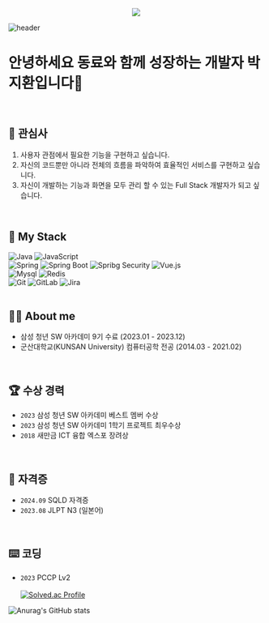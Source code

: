 
<p align="center">
  <a href="https://hits.seeyoufarm.com">
    <img src="https://hits.seeyoufarm.com/api/count/incr/badge.svg?url=https%3A%2F%2Fgithub.com%2Fmycook3%2Fhit-counter&count_bg=%2379C83D&title_bg=%23555555&icon=&icon_color=%23E7E7E7&title=hits&edge_flat=false"/>
  </a>
</p>


![header](https://capsule-render.vercel.app/api?type=soft&color=auto&height=150&section=header&text=JIHWAN-PARK&fontSize=70)



# 안녕하세요 동료와 함께 성장하는 개발자 박지환입니다👋

<br>

## 🔭 관심사<br>
1. 사용자 관점에서 필요한 기능을 구현하고 싶습니다.<br>
2. 자신의 코드뿐만 아니라 전체의 흐름을 파악하여 효율적인 서비스를 구현하고 싶습니다.<br>
3. 자신이 개발하는 기능과 화면을 모두 관리 할 수 있는 Full Stack 개발자가 되고 싶습니다.<br>
<br>

## 🧱 My Stack
<div>
  <img alt="Java" src="https://img.shields.io/badge/java-EC2025?style=for-the-badge&logo=JAVA&logoColor=white">
  <img alt="JavaScript" src ="https://img.shields.io/badge/JavaScriipt-F7DF1E.svg?&style=for-the-badge&logo=JavaScript&logoColor=black"/>
  <br>
  <img alt="Spring" src="https://img.shields.io/badge/spring-6DB33F?style=for-the-badge&logo=Spring&logoColor=white">
  <img alt="Spring Boot" src="https://img.shields.io/badge/spring boot-6DB33F?style=for-the-badge&logo=SpringBoot&logoColor=white">
  <img alt="Spribg Security" src="https://img.shields.io/badge/spring security-6DB33F?style=for-the-badge&logo=SpringSecurity&logoColor=white">
  <img alt="Vue.js" src="https://img.shields.io/badge/vue.js-4FC08D?style=for-the-badge&logo=vue.js&logoColor=white">
  <br>
  <img alt="Mysql" src="https://img.shields.io/badge/mysql-4479A1?style=for-the-badge&logo=MySql&logoColor=white">
  <img alt="Redis" src="https://img.shields.io/badge/redis-FF4438?style=for-the-badge&logo=Redis&logoColor=white">
  <br>
  <img alt="Git" src="https://img.shields.io/badge/git-181717?style=for-the-badge&logo=Git&logoColor=white">
  <img alt="GitLab" src="https://img.shields.io/badge/gitlab-FC6D26?style=for-the-badge&logo=GitLab&logoColor=white">
  <img alt="Jira" src="https://img.shields.io/badge/jira-0052CC?style=for-the-badge&logo=Jira&logoColor=white">
<div>
<br>

## 🧑‍💻 About me 
- 삼성 청년 SW 아카데미 9기 수료 (2023.01 - 2023.12)
- 군산대학교(KUNSAN University) 컴퓨터공학 전공 (2014.03 - 2021.02)
<br>
  
## 🏆 수상 경력
- `2023` 삼성 청년 SW 아카데미 베스트 멤버 수상
- `2023` 삼성 청년 SW 아카데미 1학기 프로젝트 최우수상
- `2018` 새만금 ICT 융합 엑스포 장려상
<br>
     
## 🪪 **자격증**
- `2024.09` SQLD 자격증
- `2023.08` JLPT N3 (일본어)

<br>

## ⌨️ 코딩
- `2023` PCCP Lv2<br><br>
[![Solved.ac Profile](http://mazassumnida.wtf/api/v2/generate_badge?boj=mycook3)](https://solved.ac/mycook3/)

![Anurag's GitHub stats](https://github-readme-stats.vercel.app/api?username=mycook3&show_icons=true&theme=transparent)
  

<!--
  **mycook3/mycook3** is a ✨ _special_ ✨ repository because its `README.md` (this file) appears on your GitHub profile.
  
  Here are some ideas to get you started:
  - 🔭 컴퓨터정보통신 공학부 컴퓨터공학 전공 ( 2014.03 ~ 2021.02) <br>
  - 🌱 싸피 9th ( 2023.01 ~ 2023.12 ) <br>
  - 👯 싸피 1학기 프로젝트 최우수상 수상 <br>
  - 😄 JLTP N3급 <br>
  
   
  
  - 🔭 I’m currently working on ...
  - 🌱 I’m currently learning ...
  - 👯 I’m looking to collaborate on ...
  - 🤔 I’m looking for help with ...
  - 💬 Ask me about ...
  - 📫 How to reach me: ...
  - 😄 Pronouns: ...
  - ⚡ Fun fact: ...
  백준
  [![Solved.ac Profile](http://mazassumnida.wtf/api/v2/generate_badge?boj=mycook3)](https://solved.ac/mycook3/)
  깃
  [![Anurag's GitHub stats](https://github-readme-stats.vercel.app/api?username=mycook3&show_icons=true&hide=contribs,prs&cache_seconds=86400&theme=maroongold)
  <br>
-->
